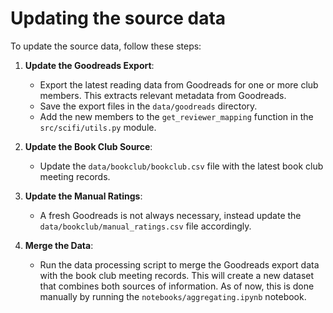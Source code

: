 # Updating the source data

To update the source data, follow these steps:

1. **Update the Goodreads Export**:
   - Export the latest reading data from Goodreads for one or more club members. This extracts relevant metadata from Goodreads.
   - Save the export files in the `data/goodreads` directory.
   - Add the new members to the `get_reviewer_mapping` function in the `src/scifi/utils.py` module.

2. **Update the Book Club Source**:
    - Update the `data/bookclub/bookclub.csv` file with the latest book club meeting records.

3. **Update the Manual Ratings**:
   - A fresh Goodreads is not always necessary, instead update the `data/bookclub/manual_ratings.csv` file accordingly.

4. **Merge the Data**:
   - Run the data processing script to merge the Goodreads export data with the book club meeting records. This will create a new dataset that combines both sources of information. As of now, this is done manually by running the `notebooks/aggregating.ipynb` notebook.
